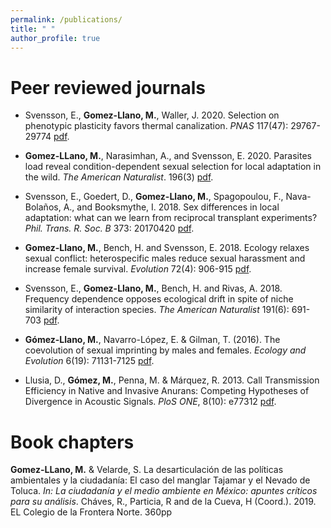 ```yaml
---
permalink: /publications/
title: " "
author_profile: true
---
```


# Peer reviewed journals

- Svensson, E., **Gomez-Llano, M.**, Waller, J. 2020. Selection on phenotypic plasticity favors thermal canalization. *PNAS* 117(47): 29767-29774 [pdf](https://mgomezllano.github.io/miguelgomez/assets/papers/PNAS2020.pdf).

- **Gomez-LLano, M.**, Narasimhan, A., and Svensson, E. 2020. Parasites load reveal
condition-dependent sexual selection for local adaptation in the wild. *The American Naturalist*. 196(3) [pdf](https://mgomezllano.github.io/miguelgomez/assets/papers/AmNat2020.pdf).

- Svensson, E., Goedert, D., **Gomez-Llano, M.**, Spagopoulou, F., Nava-Bolaños, A., and Booksmythe, I. 2018. Sex differences in local adaptation: what can we learn from reciprocal transplant experiments? *Phil. Trans. R. Soc. B* 373: 20170420 [pdf](https://mgomezllano.github.io/miguelgomez/assets/papers/PhilTrans2018.pdf).

- **Gomez-Llano, M.**, Bench, H. and Svensson, E. 2018. Ecology relaxes sexual conflict: heterospecific males reduce sexual harassment and increase female survival. *Evolution* 72(4): 906-915 [pdf](https://mgomezllano.github.io/miguelgomez/assets/papers/Evol2018.pdf).

- Svensson, E., **Gomez-Llano, M.**, Bench, H. and Rivas, A. 2018. Frequency dependence opposes ecological drift in spite of niche similarity of interaction species. *The American Naturalist* 191(6): 691-703 [pdf](https://mgomezllano.github.io/miguelgomez/assets/papers/AmNat2018.pdf).

- **Gómez-Llano, M.**, Navarro-López, E. & Gilman, T. (2016). The coevolution of sexual imprinting by males and females. *Ecology and Evolution* 6(19): 71131-7125 [pdf](https://mgomezllano.github.io/miguelgomez/assets/papers/EcoEvo2016.pdf).

- Llusia, D., **Gómez, M.**, Penna, M. & Márquez, R. 2013. Call Transmission Efficiency in Native and Invasive Anurans: Competing Hypotheses of Divergence in Acoustic Signals. *PloS ONE*, 8(10): e77312 [pdf](https://mgomezllano.github.io/miguelgomez/assets/papers/PO2013.pdf).


# Book chapters

**Gomez-LLano, M.** & Velarde, S. La desarticulación de las políticas ambientales y la ciudadanía: El caso del manglar Tajamar y el Nevado de Toluca. *In: La ciudadanía y el medio ambiente en México: apuntes críticos para su análisis*. Cháves, R., Particia, R and de la Cueva, H (Coord.). 2019. EL Colegio de la Frontera Norte. 360pp

